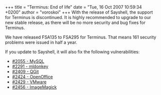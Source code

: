 +++
title = "Terminus: End of life"
date = "Tue, 16 Oct 2007 10:59:34 +0200"
author = "voroskoi"
+++
With the release of Sayshell, the support for Terminus is discontinued. It is highly recommended to upgrade to our new stable release, as there will be no more security and bug fixes for Terminus.  
  

 We have released FSA135 to FSA295 for Terminus. That means 161 security problems were issued in half a year.  

 If you update to Sayshell, it will also fix the following vulnerabilities:  

* [#2055 - MySQL](http://bugs.frugalware.org/task/2055)
* [#2291 - mldonkey](http://bugs.frugalware.org/task/2291)
* [#2409 - QGit](http://bugs.frugalware.org/task/2409)
* [#2424 - OpenOffice](http://bugs.frugalware.org/task/2424)
* [#2429 - VMware](http://bugs.frugalware.org/task/2429)
* [#2456 - ImageMagick](http://bugs.frugalware.org/task/2456)
